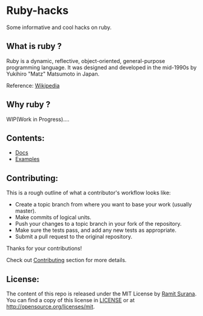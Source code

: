 # Ruby-hacks

Some informative and cool hacks on ruby.



## What is ruby ?

Ruby is a dynamic, reflective, object-oriented, general-purpose programming language. It was designed and developed in the mid-1990s by Yukihiro "Matz" Matsumoto in Japan.


Reference: [Wikipedia](https://en.wikipedia.org/wiki/Ruby_(programming_language))

## Why ruby ?

WIP(Work in Progress)....

## Contents:

* [Docs](https://github.com/coolhacks/ruby-hacks/tree/master/docs)
* [Examples](https://github.com/coolhacks/ruby-hacks/tree/master/examples)

## Contributing: 

This is a rough outline of what a contributor's workflow looks like:

- Create a topic branch from where you want to base your work (usually master).
- Make commits of logical units.
- Push your changes to a topic branch in your fork of the repository.
- Make sure the tests pass, and add any new tests as appropriate.
- Submit a pull request to the original repository.

Thanks for your contributions!

Check out [Contributing](https://github.com/coolhacks/ruby-hacks/blob/master/CONTRIBUTING.md) section for more details.

## License:

The content of this repo is released under the MIT License by [Ramit Surana](https://twitter.com/ramitsurana).
You can find a copy of this license in [LICENSE](https://github.com/coolhacks/ruby-hacks/blob/master/LICENSE) or at http://opensource.org/licenses/mit.
